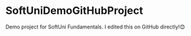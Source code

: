 # SoftUniDemoGitHubProject

Demo project for SoftUni Fundamentals. I edited this on GitHub directly!😊
